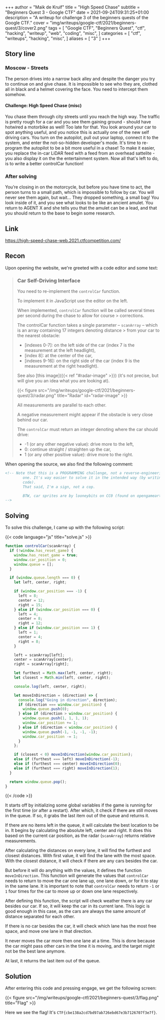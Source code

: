 +++
author = "Maik de Kruif"
title = "High Speed Chase"
subtitle = "Beginners Quest 3 - Google CTF"
date = 2021-09-24T09:31:25+01:00
description = "A writeup for challenge 3 of the beginners quests of the Google CTF."
cover = "img/writeups/google-ctf/2021/beginners-quest/3/cover2.png"
tags = [
    "Google CTF",
    "Beginners Quest",
    "ctf",
    "hacking",
    "writeup",
    "web",
    "coding",
    "misc",
]
categories = [
    "ctf",
    "writeups",
    "hacking",
    "misc",
]
aliases = [
    "3"
]
+++

## Story line

### Moscow - Streets

The person drives into a narrow back alley and despite the danger you try to continue on and give chase. It is impossible to see who they are, clothed all in black and a helmet covering the face. You need to intercept them somehow.

#### Challenge: High Speed Chase (misc)

You chase them through city streets until you reach the high way. The traffic is pretty rough for a car and you see them gaining ground - should have hotwired a motorbike as well! Too late for that. You look around your car to spot anything useful, and you notice this is actually one of the new self driving cars. You turn on the autopilot, pull out your laptop, connect it to the system, and enter the not-so-hidden developer's mode. It's time to re-program the autopilot to be a bit more useful in a chase! To make it easier, you replace the in-car LiDAR feed with a feed from an overhead sattelite - you also display it on the the entertainment system. Now all that's left to do, is to write a better controlCar function!

### After solving

You’re closing in on the motorcycle, but before you have time to act, the person turns to a small path, which is impossible to follow by car. You will never see them again, but wait... They dropped something, a small bag! You look inside of it, and you see what looks to be like an ancient amulet. You return to AGENT X and she tells you that the amulet can be a lead, and that you should return to the base to begin some research.

## Link

<https://high-speed-chase-web.2021.ctfcompetition.com/>

## Recon

Upon opening the website, we're greeted with a code editor and some text:

> ### Car Self-Driving Interface
>
> You need to re-implement the `controlCar` function.
>
> To implement it in JavaScript use the editor on the left.
>
> When implemented, `controlCar` function will be called several times per second during the chase to allow for course > corrections.
>
> The controlCar function takes a single parameter – `scanArray` – which is an array containing 17 integers denoting distance > from your car to the nearest obstacle:
>
> - [indexes 0-7]: on the left side of the car (index 7 is the measurement at the left headlight),
> - [index 8]: at the center of the car,
> - [indexes 9-16]: on the right side of the car (index 9 is the measurement at the right headlight).
>
> See also [this image]({{< ref "#radar-image" >}}) (it's not precise, but will give you an idea what you are looking at).
>
> {{< figure src="/img/writeups/google-ctf/2021/beginners-quest/3/radar.png" title="Radar" id="radar-image" >}}
>
> All measurements are parallel to each other.
>
> A negative measurement might appear if the obstacle is very close behind our car.
>
> The `controlCar` must return an integer denoting where the car should drive:
>
> - -1 (or any other negative value): drive more to the left,
> - 0: continue straight / straighten up the car,
> - 1 (or any other positive value): drive more to the right.

When opening the source, we also find the following comment:

```html
<!-- Note that this is a PROGRAMMING challenge, not a reverse-engineering
        one. It's way easier to solve it in the intended way (by writing the
        code).
        That said, I'm a sign, not a cop.

        BTW, car sprites are by looneybits on CC0 (found on opengameart.org).
-->
```

## Solving

To solve this challenge, I came up with the following script:

{{< code language="js" title="solve.js" >}}

```js
function controlCar(scanArray) {
  if (!window.has_reset_game) {
    window.has_reset_game = true;
    window.car_position = 0;
    window.queue = [];
  }

  if (window.queue.length === 0) {
    let left, center, right;

    if (window.car_position === -1) {
      left = 8;
      center = 12;
      right = 15;
    } else if (window.car_position === 0) {
      left = 4;
      center = 8;
      right = 12;
    } else if (window.car_position === 1) {
      left = 1;
      center = 4;
      right = 8;
    }

    left = scanArray[left];
    center = scanArray[center];
    right = scanArray[right];

    let furthest = Math.max(left, center, right);
    let closest = Math.min(left, center, right);

    console.log(left, center, right);

    let moveInDirection = (direction) => {
      console.log("Going in direction", direction);
      if (direction === window.car_position) {
        window.queue.push(0);
      } else if (direction > window.car_position) {
        window.queue.push(1, 1, 1, 1);
        window.car_position += 1;
      } else if (direction < window.car_position) {
        window.queue.push(-1, -1, -1, -1);
        window.car_position -= 1;
      }
    };

    if (closest < 0) moveInDirection(window.car_position);
    else if (furthest === left) moveInDirection(-1);
    else if (furthest === center) moveInDirection(0);
    else if (furthest === right) moveInDirection(1);
  }

  return window.queue.pop();
}
```

{{< /code >}}

It starts off by initializing some global variables if the game is running for the first time (or after a restart). After which, it check if there are still moves in the queue. If so, it grabs the last item out of the queue and returns it.

If there are no items left in the queue, it will calculate the best location to be in. It begins by calculating the absolute left, center and right. It does this based on the current car position, as the radar (`scanArray`) returns relative measurements.

After calculating the distances on every lane, it will find the furthest and closest distances. With first value, it will find the lane with the most space. With the closest distance, it will check if there are any cars besides the car.

But before it will do anything with the values, it defines the function `moveInDirection`. This function will generate the values that `controlCar` needs to return to move the car one lane up, one lane down, or for it to stay in the same lane. It is important to note that `controlCar` needs to return `-1` or `1` four times for the car to move up or down one lane respectively.

After defining this function, the script will check weather there is any car besides our car. If so, it will keep the car in its current lane. This logic is good enough in this case, as the cars are always the same amount of distance separated for each other.

If there is no car besides the car, it will check which lane has the most free space, and move one lane in that direction.

It never moves the car more then one lane at a time. This is done because the car might pass other cars in the time it is moving, and the target might not be the best lane anymore.

At last, it returns the last item out of the queue.

## Solution

After entering this code and pressing engage, we get the following screen:

{{< figure src="/img/writeups/google-ctf/2021/beginners-quest/3/flag.png" title="Flag" >}}

Here we see the flag! It's `CTF{cbe138a2cd7bd97ab726ebd67e3b7126707f3e7f}`.
